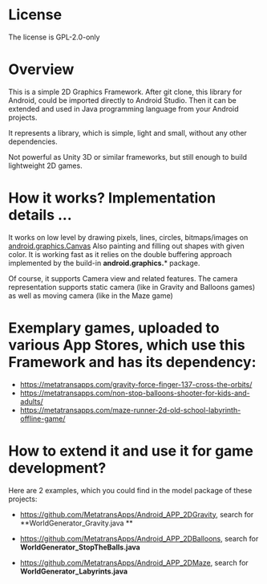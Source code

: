 # License

The license is GPL-2.0-only

# Overview

This is a simple 2D Graphics Framework.
After git clone, this library for Android, could be imported directly to Android Studio. Then it can be extended and used in Java programming language from your Android projects.

It represents a library, which is simple, light and small, without any other dependencies.

Not powerful as Unity 3D or similar frameworks, but still enough to build lightweight 2D games.

# How it works? Implementation details ...

It works on low level by drawing pixels, lines, circles, bitmaps/images on [android.graphics.Canvas](https://developer.android.com/reference/android/graphics/Canvas)
Also painting and filling out shapes with given color.
It is working fast as it relies on the double buffering approach implemented by the build-in **android.graphics.*** package.

Of course, it supports Camera view and related features. The camera representation supports static camera (like in Gravity and Balloons games) as well as moving camera (like in the Maze game)

# Exemplary games, uploaded to various App Stores, which use this Framework and has its dependency:
  - https://metatransapps.com/gravity-force-finger-137-cross-the-orbits/
  - https://metatransapps.com/non-stop-balloons-shooter-for-kids-and-adults/
  - https://metatransapps.com/maze-runner-2d-old-school-labyrinth-offline-game/

# How to extend it and use it for game development?
Here are 2 examples, which you could find in the model package of these projects:
  - https://github.com/MetatransApps/Android_APP_2DGravity, search for **WorldGenerator_Gravity.java **

  - https://github.com/MetatransApps/Android_APP_2DBalloons, search for **WorldGenerator_StopTheBalls.java**

  - https://github.com/MetatransApps/Android_APP_2DMaze, search for **WorldGenerator_Labyrints.java**

    
